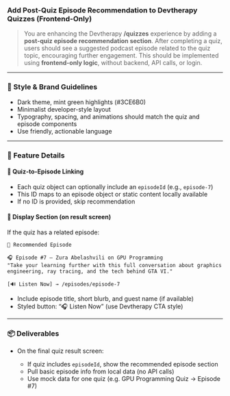 ### Add Post-Quiz Episode Recommendation to Devtherapy Quizzes (Frontend-Only)

> You are enhancing the Devtherapy **/quizzes** experience by adding a **post-quiz episode recommendation section**.
> After completing a quiz, users should see a suggested podcast episode related to the quiz topic, encouraging further engagement.
> This should be implemented using **frontend-only logic**, without backend, API calls, or login.

---

### 🧠 Style & Brand Guidelines

- Dark theme, mint green highlights (#3CE6B0)
- Minimalist developer-style layout
- Typography, spacing, and animations should match the quiz and episode components
- Use friendly, actionable language

---

### 🧩 Feature Details

#### 🔗 Quiz-to-Episode Linking

- Each quiz object can optionally include an `episodeId` (e.g., `episode-7`)
- This ID maps to an episode object or static content locally available
- If no ID is provided, skip recommendation

#### 🧱 Display Section (on result screen)

If the quiz has a related episode:

```
📢 Recommended Episode

🎧 Episode #7 – Zura Abelashvili on GPU Programming
"Take your learning further with this full conversation about graphics engineering, ray tracing, and the tech behind GTA VI."

[🔊 Listen Now] → /episodes/episode-7
```

- Include episode title, short blurb, and guest name (if available)
- Styled button: “🎧 Listen Now” (use Devtherapy CTA style)

---

### 📦 Deliverables

- On the final quiz result screen:

  - If quiz includes `episodeId`, show the recommended episode section
  - Pull basic episode info from local data (no API calls)
  - Use mock data for one quiz (e.g. GPU Programming Quiz → Episode #7)
